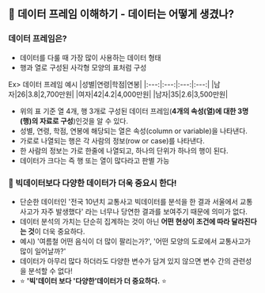 ## 📌 데이터 프레임 이해하기 - 데이터는 어떻게 생겼나?

### 데이터 프레임은?
- 데이터를 다룰 때 가장 많이 사용하는 데이터 형태
- 행과 열로 구성된 사각형 모양의 표처럼 구성

Ex> 데이터 프레임 예시
|성별|연령|학점|연봉|
|:---:|:---:|:---:|:---:|
|남자|26|3.8|2,700만원|
|여자|42|4.2|4,000만원|
|남자|35|2.6|3,500만원|

- 위의 표 기준 열 4개, 행 3개로 구성된 데이터 프레임(**4개의 속성(열)에 대한 3명(행)의 자료로 구성**)인것을 알 수 있다.
- 성별, 연령, 학점, 연봉에 해당되는 열은 속성(column or variable)을 나타낸다.
- 가로로 나열되는 행은 각 사람의 정보(row or case)를 나타낸다.
- 한 사람의 정보는 가로 한줄에 나열되고, 하나의 단위가 하나의 행이 된다.
- 데이터가 크다는 즉 행 또는 열이 많다라고 판별 가능


### 🍯 빅데이터보다 다양한 데이터가 더욱 중요시 한다!
- 단순한 데이터인 '전국 10년치 교통사고 빅데이터를 분석을 한 결과 서울에서 교통사고가 자주 발생했다' 라는 너무나 당연한 결과를 보여주기 때문에 의미가 없다.
- 데이터 분석의 가치는 단순히 집계하는 것이 아닌 **어떤 현상이 조건에 따라 달라진다는 것**이 더욱 중요하다.
- 예시) '여름철 어떤 음식이 더 많이 팔리는가?', '어떤 모양의 도로에서 교통사고가 많이 일어날까?'
-  데이터가 아무리 많다 하더라도 다양한 변수가 담겨 있지 않으면 변수 간의 관련성을 분석할 수 없다!
- ⭐ **'빅'데이터 보다 '다양한'데이터가 더 중요하다.** ⭐
